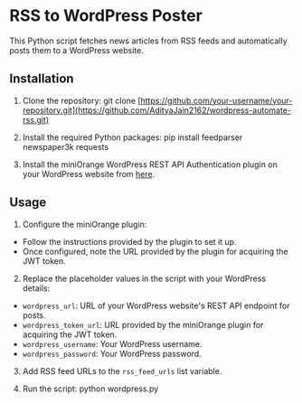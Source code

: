 # RSS to WordPress Poster

This Python script fetches news articles from RSS feeds and automatically posts them to a WordPress website.

## Installation

1. Clone the repository:
git clone [https://github.com/your-username/your-repository.git](https://github.com/AdityaJain2162/wordpress-automate-rss.git)

2. Install the required Python packages:
pip install feedparser newspaper3k requests

3. Install the miniOrange WordPress REST API Authentication plugin on your WordPress website from [here](https://plugins.miniorange.com/wordpress-rest-api-authentication).

## Usage

1. Configure the miniOrange plugin:
- Follow the instructions provided by the plugin to set it up.
- Once configured, note the URL provided by the plugin for acquiring the JWT token.

2. Replace the placeholder values in the script with your WordPress details:
- `wordpress_url`: URL of your WordPress website's REST API endpoint for posts.
- `wordpress_token_url`: URL provided by the miniOrange plugin for acquiring the JWT token.
- `wordpress_username`: Your WordPress username.
- `wordpress_password`: Your WordPress password.

3. Add RSS feed URLs to the `rss_feed_urls` list variable.

4. Run the script:
python wordpress.py
